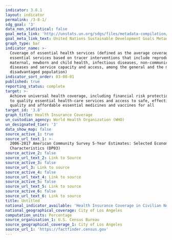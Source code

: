 ```yaml
---
indicator: 3.8.1
layout: indicator
permalink: /3-8-1/
sdg_goal: '3'
data_non_statistical: false
goal_meta_link: 'http://unstats.un.org/sdgs/files/metadata-compilation/Metadata-Goal-3.pdf'
goal_meta_link_text: United Nations Sustainable Development Goals Metadata (pdf 865kB)
graph_type: bar
indicator_name: >-
  Coverage of essential health services (defined as the average coverage of
  essential services based on tracer interventions that include reproductive,
  maternal, newborn and child health, infectious diseases, non-communicable
  diseases and service capacity and access, among the general and the most
  disadvantaged population)
indicator_sort_order: 03-08-01
published: true
reporting_status: complete
target: >-
  Achieve universal health coverage, including financial risk protection, access
  to quality essential health-care services and access to safe, effective,
  quality and affordable essential medicines and vaccines for all
target_id: '3.8'
graph_title: Health Insurance Coverage
un_custodian_agency: World Health Organization (WHO)
un_designated_tier: '3'
data_show_map: false
source_active_1: true
source_url_text_1: >-
  2006-2017 American Community Survey 5-Year Estimates: Selected Economic
  Characteristics (DP03)
source_active_2: false
source_url_text_2: Link to Source
source_active_3: false
source_url_3: Link to source
source_active_4: false
source_url_text_4: Link to source
source_active_5: false
source_url_text_5: Link to source
source_active_6: false
source_url_text_6: Link to source
title: Untitled
national_indicator_available: 'Health Insurance Coverage in Civilian Noninstitutionalized Population '
national_geographical_coverage: City of Los Angeles
computation_units: Percentage
source_organisation_1: U.S. Census Bureau
source_geographical_coverage_1: City of Los Angeles
source_url_1: 'https://factfinder.census.gov'
---
```

